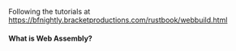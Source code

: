 Following the tutorials at https://bfnightly.bracketproductions.com/rustbook/webbuild.html

#### What is Web Assembly?
